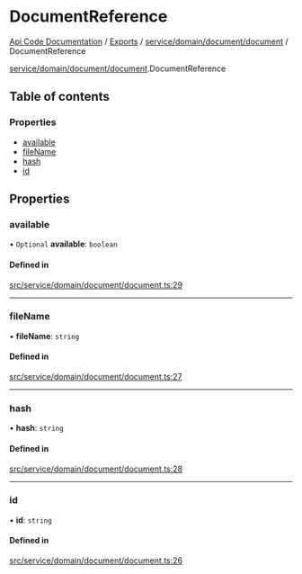 # DocumentReference
 
[Api Code Documentation](../README.md) / [Exports](../modules.md) / [service/domain/document/document](../modules/service_domain_document_document.md) / DocumentReference

[service/domain/document/document](../modules/service_domain_document_document.md).DocumentReference

## Table of contents

### Properties

- [available](service_domain_document_document.DocumentReference.md#available)
- [fileName](service_domain_document_document.DocumentReference.md#filename)
- [hash](service_domain_document_document.DocumentReference.md#hash)
- [id](service_domain_document_document.DocumentReference.md#id)

## Properties

### available

• `Optional` **available**: `boolean`

#### Defined in

[src/service/domain/document/document.ts:29](https://github.com/openkfw/TruBudget/blob/3cf6626/api/src/service/domain/document/document.ts#L29)

___

### fileName

• **fileName**: `string`

#### Defined in

[src/service/domain/document/document.ts:27](https://github.com/openkfw/TruBudget/blob/3cf6626/api/src/service/domain/document/document.ts#L27)

___

### hash

• **hash**: `string`

#### Defined in

[src/service/domain/document/document.ts:28](https://github.com/openkfw/TruBudget/blob/3cf6626/api/src/service/domain/document/document.ts#L28)

___

### id

• **id**: `string`

#### Defined in

[src/service/domain/document/document.ts:26](https://github.com/openkfw/TruBudget/blob/3cf6626/api/src/service/domain/document/document.ts#L26)
